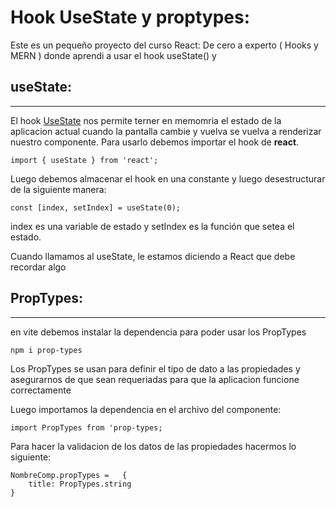 # Hook UseState y proptypes:

Este es un pequeño proyecto del curso React: De cero a experto ( Hooks y MERN ) donde aprendi a usar el hook useState() y 

## useState: 
** **

El hook [UseState](https://es.react.dev/reference/react/useState) nos permite terner en memomria el estado de la aplicacion actual cuando la pantalla cambie y vuelva se vuelva a renderizar nuestro componente. Para usarlo debemos importar el hook de **react**.

    import { useState } from 'react';

Luego debemos almacenar el hook en una constante y luego desestructurar de la siguiente manera: 

    const [index, setIndex] = useState(0);

index es una variable de estado y setIndex es la función que setea el estado.

Cuando llamamos al useState, le estamos diciendo a React que debe recordar algo



## PropTypes: 
** **
en vite debemos instalar la dependencia para poder usar los PropTypes

    npm i prop-types

Los PropTypes se usan para definir el tipo de dato a las propiedades y asegurarnos de que sean requeriadas para que la aplicacion funcione correctamente

Luego importamos la dependencia en el archivo del componente:

    import PropTypes from 'prop-types;

Para hacer la validacion de los datos de las propiedades hacermos lo siguiente:

    NombreComp.propTypes =   {
        title: PropTypes.string
    }